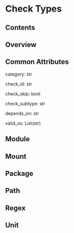 # Check Types

## Contents

## Overview

## Common Attributes

category: str

check_id: str

check_skip: bool

check_subtype: str

depends_on: str

valid_os: List(str)

## Module

## Mount

## Package

## Path

## Regex

## Unit

